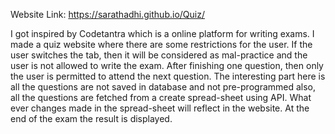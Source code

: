 Website Link: https://sarathadhi.github.io/Quiz/

I got inspired by Codetantra which is a online platform for writing exams. I made a quiz website where there are some restrictions for the user. If the user switches the tab, then it will be considered as mal-practice and the user is not allowed to write the exam. After finishing one question, then only the user is permitted to attend the next question. The interesting part here is all the questions are not saved in database and not pre-programmed also, all the questions are fetched from a create spread-sheet using API. What ever changes made in the spread-sheet will reflect in the website. At the end of the exam the result is displayed.
